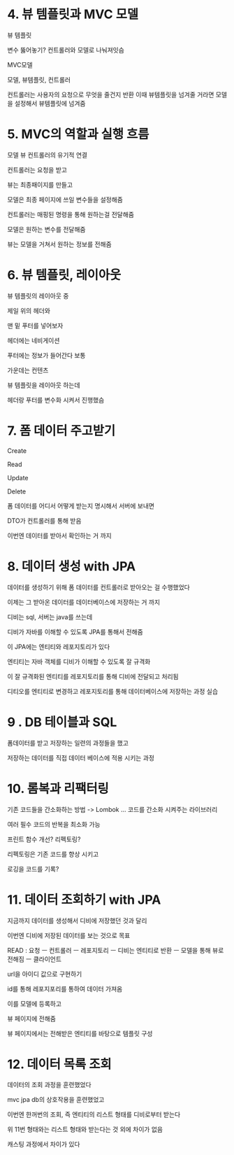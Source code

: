# 4. 뷰 템플릿과 MVC 모델

뷰 템플릿

변수 뚫어놓기?
컨트롤러와 모델로 나눠져잇슴


MVC모델

모델, 뷰템플릿, 컨트롤러

컨트롤러는 사용자의 요청으로 무엇을 줄건지 반환
이때 뷰템플릿을 넘겨줄 거라면 모델을 설정해서 뷰템플릿에 넘겨줌



# 5. MVC의 역할과 실행 흐름

모델 뷰 컨트롤러의 유기적 연결

컨트롤러는 요청을 받고

뷰는 최종패이지를 만들고

모델은 최종 페이지에 쓰일 변수들을 설정해줌



컨트롤러는 매핑된 명령을 통해 원하는걸 전달해줌

모델은 원하는 변수를 전달해줌

뷰는 모델을 거쳐서 원하는 정보를 전해줌



# 6. 뷰 템플릿, 레이아웃

뷰 템플릿의 레이아웃 중

제일 위의 헤더와

맨 밑 푸터를 넣어보자

헤더에는 네비게이션

푸터에는 정보가 들어간다 보통

가운데는 컨텐츠



뷰 템플릿을 레이아웃 하는데

헤더랑 푸터를 변수화 시켜서 진행했슴



# 7. 폼 데이터 주고받기

Create

Read

Update

Delete



폼 데이터를 어디서 어떻게 받는지 명시해서 서버에 보내면

DTO가 컨트롤러를 통해 받음

이번엔 데이터를 받아서 확인하는 거 까지 



# 8. 데이터 생성 with JPA

데이터를 생성하기 위해 폼 데이터를 컨트롤러로 받아오는 걸 수행했었다

이제는 그 받아온 데이터를 데이터베이스에 저장하는 거 까지

디비는 sql, 서버는 java를 쓰는데

디비가 자바를 이해할 수 있도록 JPA를 통해서 전해줌

이 JPA에는 엔티티와 레포지토리가 있다

엔티티는 자바 객체를 디비가 이해할 수 있도록 잘 규격화

이 잘 규격화된 엔티티를 레포지토리를 통해 디비에 전달되고 처리됨

디티오를 엔티티로 변경하고 레포지토리를 통해 데이터베이스에 저장하는 과정 실습



# 9 . DB 테이블과 SQL

폼데이터를 받고 저장하는 일련의 과정들을 했고

저장하는 데이터를 직접 데이터 베이스에 적용 시키는 과정



# 10. 롬복과 리팩터링

기존 코드들을 간소화하는 방법 -> Lombok ... 코드를 간소화 시켜주는 라이브러리

여러 필수 코드의 반복을 최소화 가능

프린트 함수 개선? 리펙토링?

리펙토링은 기존 코드를 향상 시키고

로깅을 코드를 기록?



# 11. 데이터 조회하기 with JPA

지금까지 데이터를 생성해서 디비에 저장했던 것과 달리

이번엔 디비에 저장된 데이터를 보는 것으로 목표

READ : 요청 ㅡ 컨트롤러 ㅡ 레포지토리 ㅡ 디비는 엔티티로 반환 ㅡ 모델을 통해 뷰로 전해짐 ㅡ 클라이언트



url을 아이디 값으로 구현하기

id를 통해 레포지포리를 통하여 데이터 가져옴

이를 모델에 등록하고

뷰 페이지에 전해줌

뷰 페이지에서는 전해받은 엔티티를 바탕으로 템플릿 구성



# 12. 데이터 목록 조회

데이터의 조회 과정을 훈련했었다

mvc jpa db의 상호작용을 훈련했었고

이번엔 한꺼번의 조회, 즉 엔티티의 리스트 형태를 디비로부터 받는다

위 11번 형태와는 리스트 형태와 받는다는 것 외에 차이가 없음

캐스팅 과정에서 차이가 있다
